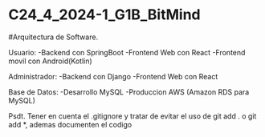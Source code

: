 # C24_4_2024-1_G1B_BitMind
#Arquitectura de Software.

Usuario:
-Backend con SpringBoot
-Frontend Web con React
-Frontend movil con Android(Kotlin)

Administrador:
-Backend con Django
-Frontend Web con React

Base de Datos:
-Desarrollo MySQL
-Produccion AWS (Amazon RDS para MySQL)

Psdt. Tener en cuenta el .gitignore y tratar de evitar el uso de git add . o git add *, ademas documenten el codigo
